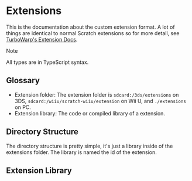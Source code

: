# Extensions

This is the documentation about the custom extension format. A lot of things are
identical to normal Scratch extensions so for more detail, see
[TurboWarp's Extension Docs](https://docs.turbowarp.org/development/extensions/introduction).

> [!NOTE]
> All types are in TypeScript syntax.

## Glossary

- Extension folder: The extension folder is `sdcard:/3ds/extensions` on 3DS,
  `sdcard:/wiiu/scratch-wiiu/extension` on Wii U, and `./extensions` on PC.
- Extension library: The code or compiled library of a extension.

## Directory Structure

The directory structure is pretty simple, it's just a library inside of the
extensions folder. The library is named the id of the extension.

## Extension Library
